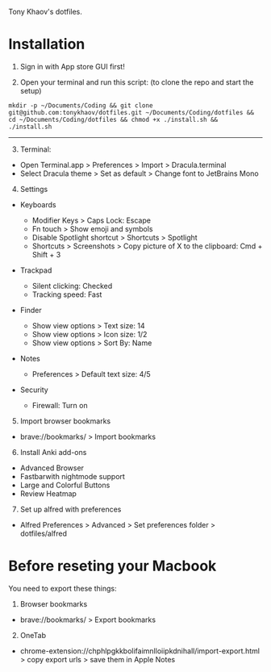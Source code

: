 Tony Khaov's dotfiles.

# Installation

1. Sign in with App store GUI first!

2. Open your terminal and run this script: (to clone the repo and start the
   setup)

```
mkdir -p ~/Documents/Coding && git clone git@github.com:tonykhaov/dotfiles.git ~/Documents/Coding/dotfiles && cd ~/Documents/Coding/dotfiles && chmod +x ./install.sh && ./install.sh
```

---

3. Terminal:

- Open Terminal.app > Preferences > Import > Dracula.terminal
- Select Dracula theme > Set as default > Change font to JetBrains Mono

4. Settings

- Keyboards

  - Modifier Keys > Caps Lock: Escape
  - Fn touch > Show emoji and symbols
  - Disable Spotlight shortcut > Shortcuts > Spotlight
  - Shortcuts > Screenshots > Copy picture of X to the clipboard: Cmd + Shift +
    3

- Trackpad

  - Silent clicking: Checked
  - Tracking speed: Fast

- Finder

  - Show view options > Text size: 14
  - Show view options > Icon size: 1/2
  - Show view options > Sort By: Name

- Notes

  - Preferences > Default text size: 4/5

- Security
  - Firewall: Turn on

5. Import browser bookmarks

- brave://bookmarks/ > Import bookmarks

6. Install Anki add-ons

- Advanced Browser
- Fastbarwith nightmode support
- Large and Colorful Buttons
- Review Heatmap

7. Set up alfred with preferences

- Alfred Preferences > Advanced > Set preferences folder > dotfiles/alfred

# Before reseting your Macbook

You need to export these things:

1. Browser bookmarks

- brave://bookmarks/ > Export bookmarks

2. OneTab

- chrome-extension://chphlpgkkbolifaimnlloiipkdnihall/import-export.html > copy
  export urls > save them in Apple Notes

